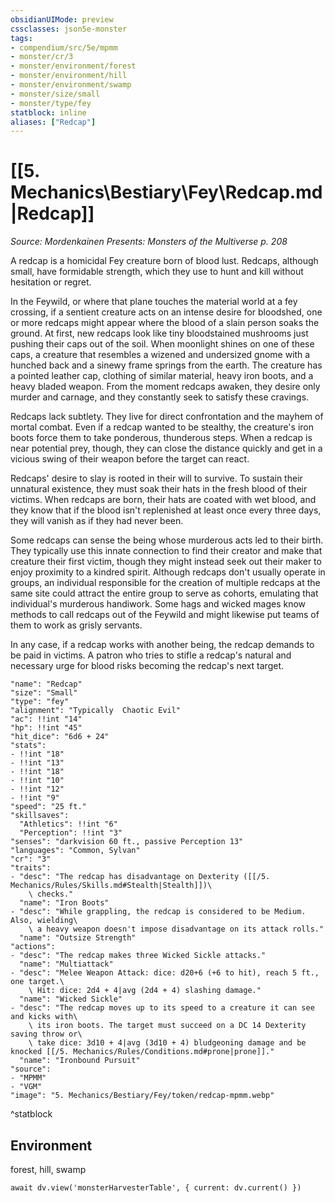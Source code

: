 ```yaml
---
obsidianUIMode: preview
cssclasses: json5e-monster
tags:
- compendium/src/5e/mpmm
- monster/cr/3
- monster/environment/forest
- monster/environment/hill
- monster/environment/swamp
- monster/size/small
- monster/type/fey
statblock: inline
aliases: ["Redcap"]
---
```

# [[5. Mechanics\Bestiary\Fey\Redcap.md|Redcap]]
*Source: Mordenkainen Presents: Monsters of the Multiverse p. 208*  

A redcap is a homicidal Fey creature born of blood lust. Redcaps, although small, have formidable strength, which they use to hunt and kill without hesitation or regret.

In the Feywild, or where that plane touches the material world at a fey crossing, if a sentient creature acts on an intense desire for bloodshed, one or more redcaps might appear where the blood of a slain person soaks the ground. At first, new redcaps look like tiny bloodstained mushrooms just pushing their caps out of the soil. When moonlight shines on one of these caps, a creature that resembles a wizened and undersized gnome with a hunched back and a sinewy frame springs from the earth. The creature has a pointed leather cap, clothing of similar material, heavy iron boots, and a heavy bladed weapon. From the moment redcaps awaken, they desire only murder and carnage, and they constantly seek to satisfy these cravings.

Redcaps lack subtlety. They live for direct confrontation and the mayhem of mortal combat. Even if a redcap wanted to be stealthy, the creature's iron boots force them to take ponderous, thunderous steps. When a redcap is near potential prey, though, they can close the distance quickly and get in a vicious swing of their weapon before the target can react.

Redcaps' desire to slay is rooted in their will to survive. To sustain their unnatural existence, they must soak their hats in the fresh blood of their victims. When redcaps are born, their hats are coated with wet blood, and they know that if the blood isn't replenished at least once every three days, they will vanish as if they had never been.

Some redcaps can sense the being whose murderous acts led to their birth. They typically use this innate connection to find their creator and make that creature their first victim, though they might instead seek out their maker to enjoy proximity to a kindred spirit. Although redcaps don't usually operate in groups, an individual responsible for the creation of multiple redcaps at the same site could attract the entire group to serve as cohorts, emulating that individual's murderous handiwork. Some hags and wicked mages know methods to call redcaps out of the Feywild and might likewise put teams of them to work as grisly servants.

In any case, if a redcap works with another being, the redcap demands to be paid in victims. A patron who tries to stifle a redcap's natural and necessary urge for blood risks becoming the redcap's next target.

```statblock
"name": "Redcap"
"size": "Small"
"type": "fey"
"alignment": "Typically  Chaotic Evil"
"ac": !!int "14"
"hp": !!int "45"
"hit_dice": "6d6 + 24"
"stats":
- !!int "18"
- !!int "13"
- !!int "18"
- !!int "10"
- !!int "12"
- !!int "9"
"speed": "25 ft."
"skillsaves":
  "Athletics": !!int "6"
  "Perception": !!int "3"
"senses": "darkvision 60 ft., passive Perception 13"
"languages": "Common, Sylvan"
"cr": "3"
"traits":
- "desc": "The redcap has disadvantage on Dexterity ([[/5. Mechanics/Rules/Skills.md#Stealth|Stealth]])\
    \ checks."
  "name": "Iron Boots"
- "desc": "While grappling, the redcap is considered to be Medium. Also, wielding\
    \ a heavy weapon doesn't impose disadvantage on its attack rolls."
  "name": "Outsize Strength"
"actions":
- "desc": "The redcap makes three Wicked Sickle attacks."
  "name": "Multiattack"
- "desc": "Melee Weapon Attack: dice: d20+6 (+6 to hit), reach 5 ft., one target.\
    \ Hit: dice: 2d4 + 4|avg (2d4 + 4) slashing damage."
  "name": "Wicked Sickle"
- "desc": "The redcap moves up to its speed to a creature it can see and kicks with\
    \ its iron boots. The target must succeed on a DC 14 Dexterity saving throw or\
    \ take dice: 3d10 + 4|avg (3d10 + 4) bludgeoning damage and be knocked [[/5. Mechanics/Rules/Conditions.md#prone|prone]]."
  "name": "Ironbound Pursuit"
"source":
- "MPMM"
- "VGM"
"image": "5. Mechanics/Bestiary/Fey/token/redcap-mpmm.webp"
```
^statblock

## Environment

forest, hill, swamp

```dataviewjs
await dv.view('monsterHarvesterTable', { current: dv.current() })
```